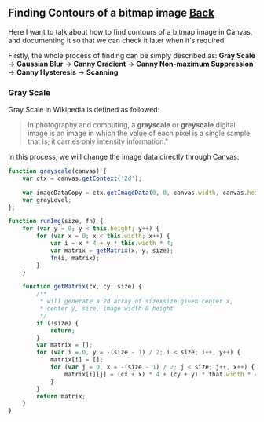 ## Finding Contours of a bitmap image [Back](./../canvas.md)

Here I want to talk about how to find contours of a bitmap image in Canvas, and documenting it so that we can check it later when it's required.

Firstly, the whole process of finding can be simply described as: **Gray Scale** -> **Gaussian Blur** -> **Canny Gradient** -> **Canny Non-maximum Suppression** -> **Canny Hysteresis** -> **Scanning**

### Gray Scale

Gray Scale in Wikipedia is defined as followed:

> In photography and computing, a **grayscale** or **greyscale** digital image is an image in which the value of each pixel is a single sample, that is, it carries only intensity information."

In this process, we will change the image data directly through Canvas:

```js
function grayscale(canvas) {
    var ctx = canvas.getContext('2d');

    var imageDataCopy = ctx.getImageData(0, 0, canvas.width, canvas.height);
    var grayLevel;
};

function runImg(size, fn) {
    for (var y = 0; y < this.height; y++) {
        for (var x = 0; x < this.width; x++) {
            var i = x * 4 + y * this.width * 4;
            var matrix = getMatrix(x, y, size);
            fn(i, matrix);
        }
    }

    function getMatrix(cx, cy, size) {
        /**
         * will generate a 2d array of sizexsize given center x,
         * center y, size, image width & height
         */
        if (!size) {
            return;
        }
        var matrix = [];
        for (var i = 0, y = -(size - 1) / 2; i < size; i++, y++) {
            matrix[i] = [];
            for (var j = 0, x = -(size - 1) / 2; j < size; j++, x++) {
                matrix[i][j] = (cx + x) * 4 + (cy + y) * that.width * 4;
            }
        }
        return matrix;
    }
}
```